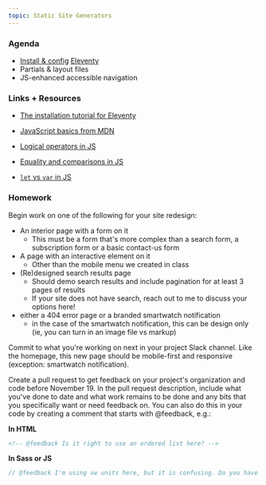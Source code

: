 ```yaml
---
topic: Static Site Generators
---
```


### Agenda

- [Install & config](https://github.com/mica-web/slides/blob/master/ssg-installation.md) [Eleventy](https://www.11ty.io/)
- Partials & layout files
- JS-enhanced accessible navigation

### Links + Resources

- [The installation tutorial for Eleventy](https://github.com/mica-web/slides/blob/master/ssg-installation.md)

- [JavaScript basics from MDN](https://developer.mozilla.org/en-US/docs/Learn/Getting_started_with_the_web/JavaScript_basics)
- [Logical operators in JS](https://developer.mozilla.org/en-US/docs/Web/JavaScript/Reference/Operators/Logical_Operators)
-  [Equality and comparisons in JS](https://developer.mozilla.org/en-US/docs/Web/JavaScript/Equality_comparisons_and_sameness)
- [`let` vs `var` in JS](https://hackernoon.com/heres-the-difference-between-let-and-var-in-javascript-83d8864b74c0)

### Homework

Begin work on one of the following for your site redesign:
- An interior page with a form on it
  - This must be a form that's more complex than a search form, a subscription form or a basic contact-us form
- A page with an interactive element on it
  - Other than the mobile menu we created in class
- (Re)designed search results page
  - Should demo search results and include pagination for at least 3 pages of results
  - If your site does not have search, reach out to me to discuss your options here!
- either a 404 error page or a branded smartwatch notification
  - in the case of the smartwatch notification, this can be design only (ie, you can turn in an image file vs markup)

Commit to what you're working on next in your project Slack channel. Like the homepage, this new page should be mobile-first and responsive (exception: smartwatch notification).

Create a pull request to get feedback on your project's organization and code before November 19. In the pull request description, include what you've done to date and what work remains to be done and any bits that you specifically want or need feedback on. You can also do this in your code by creating a comment that starts with @feedback, e.g.:

**In HTML**
```html
<!-- @feedback Is it right to use an ordered list here? -->
```

**In Sass or JS**
```scss
// @feedback I'm using vw units here, but it is confusing. Do you have a better suggestion?
```
